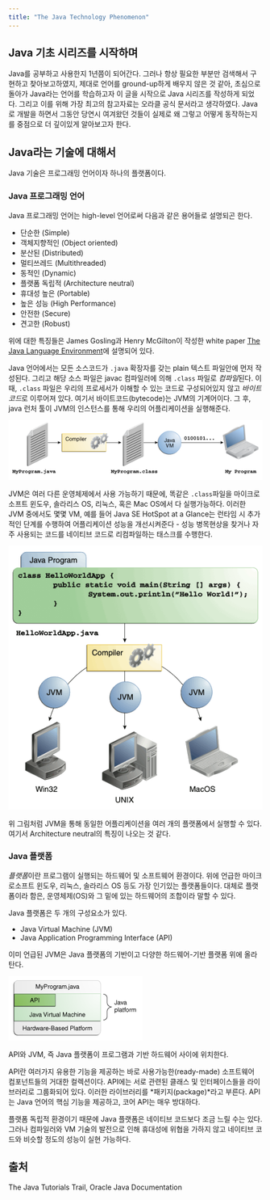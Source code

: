 ```yaml
---
title: "The Java Technology Phenomenon"
---
```


## Java 기초 시리즈를 시작하며
Java를 공부하고 사용한지 1년쯤이 되어간다. 그러나 항상 필요한 부분만 검색해서 구현하고 찾아보고하였지, 제대로 언어를 ground-up하게 배우지 않은 것 같아, 초심으로 돌아가 Java라는 언어를 학습하고자 이 글을 시작으로 Java 시리즈를 작성하게 되었다. 그리고 이를 위해 가장 최고의 참고자료는 오라클 공식 문서라고 생각하였다. Java로 개발을 하면서 그동안 당연시 여겨왔던 것들이 실제로 왜 그렇고 어떻게 동작하는지를 중점으로 더 깊이있게 알아보고자 한다.

## Java라는 기술에 대해서
Java 기술은 프로그래밍 언어이자 하나의 플랫폼이다.

### Java 프로그래밍 언어
Java 프로그래밍 언어는 high-level 언어로써 다음과 같은 용어들로 설명되곤 한다.
- 단순한 (Simple)
- 객체지향적인 (Object oriented)
- 분산된 (Distributed)
- 멀티쓰레드 (Multithreaded)
- 동적인 (Dynamic)
- 플랫폼 독립적 (Architecture neutral)
- 휴대성 높은 (Portable)
- 높은 성능 (High Performance)
- 안전한 (Secure)
- 견고한 (Robust)

위에 대한 특징들은 James Gosling과 Henry McGilton이 작성한 white paper [The Java Language Environment](https://www.oracle.com/java/technologies/language-environment.html)에 설명되어 있다.

Java 언어에서는 모든 소스코드가 `.java` 확장자를 갖는 plain 텍스트 파일안에 먼저 작성된다. 그리고 해당 소스 파일은 javac 컴파일러에 의해 `.class` 파일로 *컴파일*된다. 이 때, `.class` 파일은 우리의 프로세서가 이해할 수 있는 코드로 구성되어있지 않고 *바이트코드*로 이루어져 있다. 여기서 바이트코드(bytecode)는 JVM의 기계어이다. 그 후, java 런처 툴이 JVM의 인스턴스를 통해 우리의 어플리케이션을 실행해준다.

![Java 소스코드 실행 프로세스](/assets/img/java-run-process.gif)

JVM은 여러 다른 운영체제에서 사용 가능하기 때문에, 똑같은 `.class`파일을 마이크로소프트 윈도우, 솔라리스 OS, 리눅스, 혹은 Mac OS에서 다 실행가능하다. 이러한 JVM 중에서도 몇몇 VM, 예를 들어 Java SE HotSpot at a Glance는 런타임 시 추가적인 단계를 수행하여 어플리케이션 성능을 개선시켜준다 - 성능 병목현상을 찾거나 자주 사용되는 코드를 네이티브 코드로 리컴파일하는 태스크를 수행한다.

![JVM 가용성](/assets/img/jvm-availability.gif)

위 그림처럼 JVM을 통해 동일한 어플리케이션을 여러 개의 플랫폼에서 실행할 수 있다. 여기서 Architecture neutral의 특징이 나오는 것 같다.

### Java 플랫폼
*플랫폼*이란 프로그램이 실행되는 하드웨어 및 소프트웨어 환경이다. 위에 언급한 마이크로소프트 윈도우, 리눅스, 솔라리스 OS 등도 가장 인기있는 플랫폼들이다. 대체로 플랫폼이라 함은, 운영체제(OS)와 그 밑에 있는 하드웨어의 조합이라 말할 수 있다.

Java 플랫폼은 두 개의 구성요소가 있다.
- Java Virtual Machine (JVM)
- Java Application Programming Interface (API)

이미 언급된 JVM은 Java 플랫폼의 기반이고 다양한 하드웨어-기반 플랫폼 위에 올라탄다.

![Java Platform](/assets/img/java-platform.gif)

API와 JVM, 즉 Java 플랫폼이 프로그램과 기반 하드웨어 사이에 위치한다.

API란 여러가지 유용한 기능을 제공하는 바로 사용가능한(ready-made) 소프트웨어 컴포넌트들의 거대한 컬렉션이다. API에는 서로 관련된 클래스 및 인터페이스들을 라이브러리로 그룹화되어 있다. 이러한 라이브러리를 *패키지(package)*라고 부른다. API는 Java 언어의 핵심 기능을 제공하고, 코어 API는 매우 방대하다.

플랫폼 독립적 환경이기 때문에 Java 플랫폼은 네이티브 코드보다 조금 느릴 수는 있다. 그러나 컴파일러와 VM 기술의 발전으로 인해 휴대성에 위협을 가하지 않고 네이티브 코드와 비슷할 정도의 성능이 실현 가능하다.

## 출처
The Java Tutorials Trail, Oracle Java Documentation